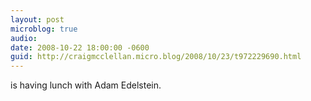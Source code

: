 ```yaml
---
layout: post
microblog: true
audio: 
date: 2008-10-22 18:00:00 -0600
guid: http://craigmcclellan.micro.blog/2008/10/23/t972229690.html
---
```

is having lunch with Adam Edelstein.

